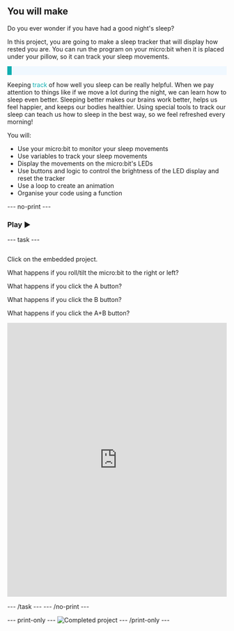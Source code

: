 ## You will make

Do you ever wonder if you have had a good night's sleep?

In this project, you are going to make a sleep tracker that will display how rested you are. 
You can run the program on your micro:bit when it is placed under your pillow, so it can track your sleep movements.

<p style="border-left: solid; border-width:10px; border-color: #0faeb0; background-color: aliceblue; padding: 10px;">

Keeping <span style="color: #0faeb0">track</span> of how well you sleep can be really helpful. When we pay attention to things like if we move a lot during the night, we can learn how to sleep even better. Sleeping better makes our brains work better, helps us feel happier, and keeps our bodies healthier. Using special tools to track our sleep can teach us how to sleep in the best way, so we feel refreshed every morning!

</p>

You will:
+ Use your micro:bit to monitor your sleep movements
+ Use variables to track your sleep movements
+ Display the movements on the micro:bit's LEDs
+ Use buttons and logic to control the brightness of the LED display and reset the tracker
+ Use a loop to create an animation
+ Organise your code using a function

--- no-print ---

### Play ▶️

--- task ---
<div style="display: flex; flex-wrap: wrap">
<div style="flex-basis: 175px; flex-grow: 1">  

Click on the embedded project.

What happens if you roll/tilt the micro:bit to the right or left?

What happens if you click the A button?

What happens if you click the B button?

What happens if you click the A+B button?

<div style="position:relative;height:0;padding-bottom:125%;overflow:hidden;"><iframe style="position:absolute;top:0;left:0;width:100%;height:100%;" src="https://makecode.microbit.org/---run?id=_ERv3LD8bT1DC" allowfullscreen="allowfullscreen" sandbox="allow-popups allow-forms allow-scripts allow-same-origin" frameborder="0"></iframe></div>

</div>
</div>

--- /task ---
--- /no-print ---

--- print-only ---
![Completed project](images/showcase_static.png)
--- /print-only ---
